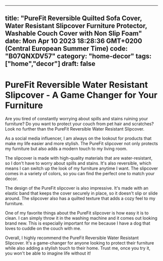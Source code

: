 
---
title: "PureFit Reversible Quilted Sofa Cover, Water Resistant Slipcover Furniture Protector, Washable Couch Cover with Non Slip Foam" 
date: Mon Apr 10 2023 18:28:36 GMT+0200 (Central European Summer Time)
code: "B07QNXDV57"
category: "home-decor"
tags: ["home","decor"] 
draft: false
---
    
# PureFit Reversible Water Resistant Slipcover - A Game Changer for Your Furniture

Are you tired of constantly worrying about spills and stains ruining your furniture? Do you want to protect your couch from pet hair and scratches? Look no further than the PureFit Reversible Water Resistant Slipcover.

As a social media influencer, I am always on the lookout for products that make my life easier and more stylish. The PureFit slipcover not only protects my furniture but also adds a modern touch to my living room.

The slipcover is made with high-quality materials that are water-resistant, so I don't have to worry about spills and stains. It's also reversible, which means I can switch up the look of my furniture anytime I want. The slipcover comes in a variety of colors, so you can find the perfect one to match your decor.

The design of the PureFit slipcover is also impressive. It's made with an elastic band that keeps the cover securely in place, so it doesn't slip or slide around. The slipcover also has a quilted texture that adds a cozy feel to my furniture.

One of my favorite things about the PureFit slipcover is how easy it is to clean. I can simply throw it in the washing machine and it comes out looking brand new. This is especially important for me because I have a dog that loves to cuddle on the couch with me.

Overall, I highly recommend the PureFit Reversible Water Resistant Slipcover. It's a game-changer for anyone looking to protect their furniture while also adding a stylish touch to their home. Trust me, once you try it, you won't be able to imagine life without it!
